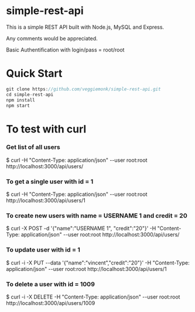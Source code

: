 simple-rest-api
===============

This is a simple REST API built with Node.js, MySQL and Express.

Any comments would be appreciated.

Basic Authentification with login/pass = root/root

# Quick Start
```js
git clone https://github.com/veggiemonk/simple-rest-api.git
cd simple-rest-api
npm install
npm start
```
# To test with curl

### Get list of all users

  $ curl -H "Content-Type: application/json" --user root:root http://localhost:3000/api/users/

### To get a single user with id = 1
  $ curl -H "Content-Type: application/json" --user root:root http://localhost:3000/api/users/1

### To create new users with name = USERNAME 1 and credit = 20

  $ curl -X POST -d '{"name":"USERNAME 1", "credit":"20"}' -H "Content-Type: application/json" --user root:root http://localhost:3000/api/users/

### To update user with id = 1

  $ curl -i -X PUT --data '{"name":"vincent","credit":"20"}' -H "Content-Type: application/json" --user root:root http://localhost:3000/api/users/1

### To delete a user with id = 1009

  $ curl -i -X DELETE -H "Content-Type: application/json" --user root:root http://localhost:3000/api/users/1009
